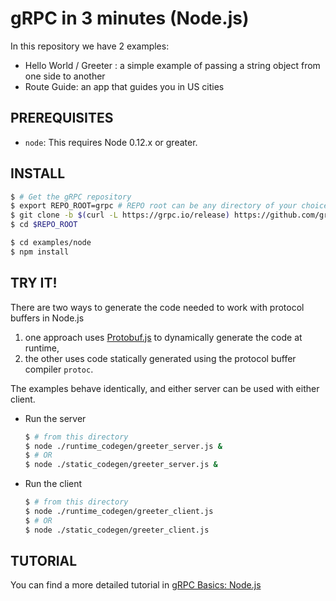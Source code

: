 gRPC in 3 minutes (Node.js)
===========================

In this repository we have 2 examples:
 - Hello World / Greeter : a simple example of passing a string object from one side to another
 - Route Guide: an app that guides you in US cities

PREREQUISITES
-------------

- `node`: This requires Node 0.12.x or greater.

INSTALL
-------

   ```sh
   $ # Get the gRPC repository
   $ export REPO_ROOT=grpc # REPO root can be any directory of your choice
   $ git clone -b $(curl -L https://grpc.io/release) https://github.com/grpc/grpc $REPO_ROOT
   $ cd $REPO_ROOT

   $ cd examples/node
   $ npm install
   ```

TRY IT!
-------

There are two ways to generate the code needed to work with protocol buffers in Node.js 
1. one approach uses [Protobuf.js](https://github.com/dcodeIO/ProtoBuf.js/) to dynamically generate the code at runtime, 
1. the other uses code statically generated using the protocol buffer compiler `protoc`. 

The examples behave identically, and either server can be used with either client.

 - Run the server

   ```sh
   $ # from this directory
   $ node ./runtime_codegen/greeter_server.js &
   $ # OR
   $ node ./static_codegen/greeter_server.js &
   ```

 - Run the client

   ```sh
   $ # from this directory
   $ node ./runtime_codegen/greeter_client.js
   $ # OR
   $ node ./static_codegen/greeter_client.js
   ```

TUTORIAL
--------
You can find a more detailed tutorial in [gRPC Basics: Node.js][]

[Install gRPC Node]:../../src/node
[gRPC Basics: Node.js]:https://grpc.io/docs/tutorials/basic/node.html
